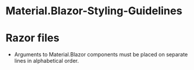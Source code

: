 # Material.Blazor-Styling-Guidelines

# Razor files

- Arguments to Material.Blazor components must be placed on separate lines in alphabetical order.